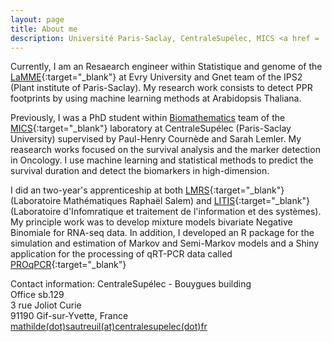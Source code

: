 ```yaml
---
layout: page
title: About me
description: Université Paris-Saclay, CentraleSupélec, MICS <a href = 'https://www.linkedin.com/in/mathilde-sautreuil-42612aa6'> <span class = 'fab fa-linkedin'> </span></a> <a href = 'https://www.linkedin.com/in/mathilde-sautreuil-42612aa6'> <span class = 'fab fa-github-square'></span> </a>
---
```


Currently, I am an Resaearch engineer within Statistique and genome of the [LaMME](http://www.math-evry.cnrs.fr/welcome){:target="\_blank"} at Evry University and Gnet team of the IPS2 (Plant institute of Paris-Saclay). My research work consists to detect PPR footprints by using machine learning methods at Arabidopsis Thaliana.

Previously, I was a PhD student within <a href = 'http://biomathematics.mics.centralesupelec.fr/'>Biomathematics</a> team of the [MICS](http://mics.centralesupelec.fr/en/){:target="\_blank"} laboratory at CentraleSupélec (Paris-Saclay University) supervised by Paul-Henry Cournède and Sarah Lemler. My reasearch works focused on the survival analysis and the marker detection in Oncology. I use machine learning and statistical methods to predict the survival duration and detect the biomarkers in high-dimension.
                                        
I did an two-year's apprenticeship at both [LMRS](http://lmrs.univ-rouen.fr/){:target="\_blank"} (Laboratoire Mathématiques Raphaël Salem) and [LITIS](https://www.litislab.fr/accueil){:target="\_blank"} (Laboratoire d'Infomratique et traitement de l'information et des systèmes). My principle work was to develop mixture models bivariate Negative Binomiale for RNA-seq data. In addition, I developed an R package for the simulation and estimation of Markov and Semi-Markov models and a Shiny application for the processing of qRT-PCR data called [PROqPCR](https://qpcrapp.shinyapps.io/proqpcr/){:target="\_blank"}

Contact information:
CentraleSupélec - Bouygues building <br/> Office sb.129 <br/> 3 rue Joliot Curie <br/> 91190 Gif-sur-Yvette, France <br/>
<span class = 'glyphicon glyphicon-envelope'></span><a href = 'mailto:mathilde.sautreuil@centralesupelec.fr'> mathilde(dot)sautreuil(at)centralesupelec(dot)fr</a>
                                        

